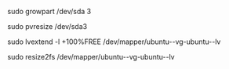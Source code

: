sudo growpart /dev/sda 3

sudo pvresize /dev/sda3

sudo lvextend -l +100%FREE /dev/mapper/ubuntu--vg-ubuntu--lv

sudo resize2fs /dev/mapper/ubuntu--vg-ubuntu--lv
